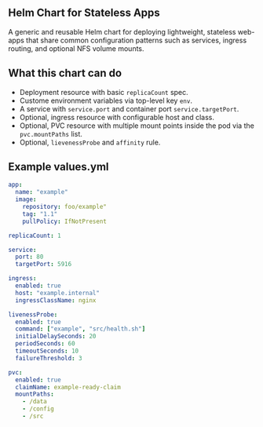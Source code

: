 
## Helm Chart for Stateless Apps 

A generic and reusable Helm chart for deploying lightweight, stateless web-apps that share common configuration patterns such as services, ingress routing, and optional NFS volume mounts.

## What this chart can do

-	Deployment resource with basic `replicaCount` spec.
- Custome environment variables via top-level key `env`.
-	A service with `service.port` and container port `service.targetPort`.
-	Optional, ingress resource with configurable host and class.
-	Optional, PVC resource with multiple mount points inside the pod via the `pvc.mountPaths` list.
- Optional, `lievenessProbe` and `affinity` rule.


## Example values.yml
```yaml
app:
  name: "example"
  image:
    repository: foo/example"
    tag: "1.1"
    pullPolicy: IfNotPresent

replicaCount: 1

service:
  port: 80
  targetPort: 5916

ingress:
  enabled: true
  host: "example.internal"
  ingressClassName: nginx

livenessProbe:
  enabled: true
  command: ["example", "src/health.sh"]
  initialDelaySeconds: 20
  periodSeconds: 60
  timeoutSeconds: 10
  failureThreshold: 3

pvc:
  enabled: true
  claimName: example-ready-claim
  mountPaths:
    - /data
    - /config
    - /src
```
